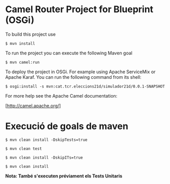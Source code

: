 
# Camel Router Project for Blueprint (OSGi)

To build this project use

```
$ mvn install
```

To run the project you can execute the following Maven goal

```
$ mvn camel:run
```

To deploy the project in OSGi. For example using Apache ServiceMix or Apache Karaf. You can run the following command from its shell:

```
$ osgi:install -s mvn:cat.tcr.eleccions21d/simulador21d/0.0.1-SNAPSHOT
```

For more help see the Apache Camel documentation:

[http://camel.apache.org/]


# Execució de goals de maven 


```
$ mvn clean install -DskipTests=true
```
		
	

```
$ mvn clean test
```


```
$ mvn clean install -DskipITs=true
```
	
	
```	
$ mvn clean install
``` 
		
**Nota: També s'executen préviament els Tests Unitaris**


